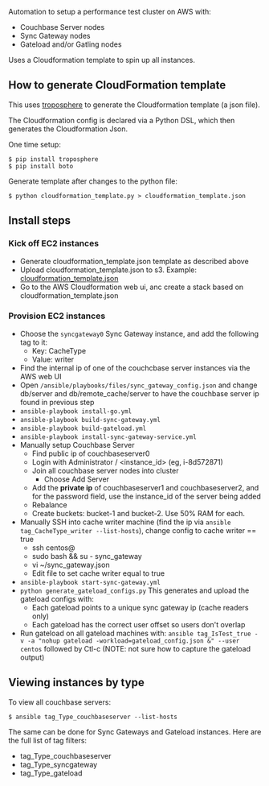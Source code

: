 
Automation to setup a performance test cluster on AWS with:

* Couchbase Server nodes
* Sync Gateway nodes
* Gateload and/or Gatling nodes

Uses a Cloudformation template to spin up all instances.

## How to generate CloudFormation template

This uses [troposphere](https://github.com/cloudtools/troposphere) to generate the Cloudformation template (a json file).

The Cloudformation config is declared via a Python DSL, which then generates the Cloudformation Json.

One time setup:

```
$ pip install troposphere
$ pip install boto
```

Generate template after changes to the python file:

```
$ python cloudformation_template.py > cloudformation_template.json
```

## Install steps

### Kick off EC2 instances

* Generate cloudformation_template.json template as described above
* Upload cloudformation_template.json to s3.  Example: [cloudformation_template.json](http://couchbase-mobile.s3.amazonaws.com/perfcluster-aws/cloudformation_template.json)
* Go to the AWS Cloudformation web ui, anc create a stack based on cloudformation_template.json

### Provision EC2 instances

* Choose the `syncgateway0` Sync Gateway instance, and add the following tag to it: 
  * Key: CacheType
  * Value: writer
* Find the internal ip of one of the couchcbase server instances via the AWS web UI
* Open `/ansible/playbooks/files/sync_gateway_config.json` and change db/server and db/remote_cache/server to have the couchbase server ip found in previous step
* `ansible-playbook install-go.yml` 
* `ansible-playbook build-sync-gateway.yml`
* `ansible-playbook build-gateload.yml`  
* `ansible-playbook install-sync-gateway-service.yml`
* Manually setup Couchbase Server
    * Find public ip of couchbaseserver0
    * Login with Administrator / <instance_id> (eg, i-8d572871)
    * Join all couchbase server nodes into cluster
        * Choose Add Server
	* Add the **private ip** of couchbaseserver1 and couchbaseserver2, and for the password field, use the instance_id of the server being added
    * Rebalance
    * Create buckets: bucket-1 and bucket-2.  Use 50% RAM for each.
* Manually SSH into cache writer machine (find the ip via `ansible tag_CacheType_writer --list-hosts`), change config to cache writer == true 
    * ssh centos@<ip>
    * sudo bash && su - sync_gateway
    * vi ~/sync_gateway.json
    * Edit file to set cache writer equal to true
* `ansible-playbook start-sync-gateway.yml`
* `python generate_gateload_configs.py` This generates and upload the gateload configs with:
    * Each gateload points to a unique sync gateway ip (cache readers only)
    * Each gateload has the correct user offset so users don't overlap
* Run gateload on all gateload machines with: `ansible tag_IsTest_true -v -a "nohup gateload -workload=gateload_config.json &" --user centos` followed by Ctl-c  (NOTE: not sure how to capture the gateload output)

## Viewing instances by type

To view all couchbase servers:

```
$ ansible tag_Type_couchbaseserver --list-hosts
```

The same can be done for Sync Gateways and Gateload instances.  Here are the full list of tag filters:

* tag_Type_couchbaseserver
* tag_Type_syncgateway
* tag_Type_gateload

